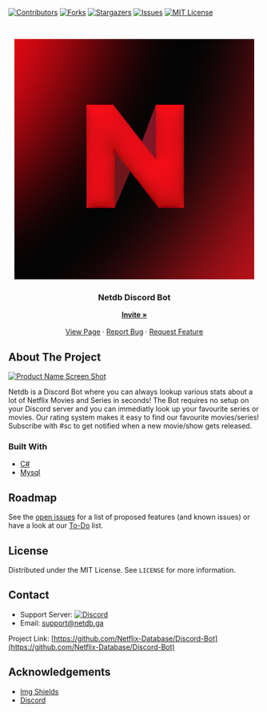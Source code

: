 [![Contributors][contributors-shield]][contributors-url]
[![Forks][forks-shield]][forks-url]
[![Stargazers][stars-shield]][stars-url]
[![Issues][issues-shield]][issues-url]
[![MIT License][license-shield]][license-url]
  
<!-- PROJECT LOGO -->
<br />
<p align="center">
  <a href="https://netdb.ga">
    <img src="Logo.png" alt="Logo" width="480" height="480">
  </a>

  <h3 align="center">Netdb Discord Bot</h3>

  <p align="center">
    <a href="https://discord.com/login?redirect_to=%2Foauth2%2Fauthorize%3Fclient_id%3D802237562625196084%26scope%3Dbot%26permissions%3D518208"><strong>Invite »</strong></a>
    <br />
    <br />
    <a href="https://netdb.ga/discordbot">View Page</a>
    ·
    <a href="https://github.com/YannickFuereder/Discord-Bot/issues">Report Bug</a>
    ·
    <a href="https://github.com/YannickFuereder/Discord-Bot/issues">Request Feature</a>
  </p>
</p>


<!-- ABOUT THE PROJECT -->
## About The Project

[![Product Name Screen Shot][product-screenshot]](https://netdb.ga/discordbot)

Netdb is a Discord Bot where you can always lookup various stats about a lot of Netflix Movies and Series in seconds!
The Bot requires no setup on your Discord server and you can immediatly look up your favourite series or movies.
Our rating system makes it easy to find our favourite movies/series! Subscribe with #sc to get notified when a
new movie/show gets released.

### Built With
* [C#](https://docs.microsoft.com/en-us/dotnet/csharp)
* [Mysql](https://www.mysql.com)

<!-- ROADMAP -->
## Roadmap

See the [open issues](https://github.com/YannickFuereder/Discord-Bot/issues) for a list of proposed features (and known issues) or have a look at our [To-Do](https://github.com/Netflix-Database/Discord-Bot/projects/1) list.

<!-- LICENSE -->
## License

Distributed under the MIT License. See `LICENSE` for more information.



<!-- CONTACT -->
## Contact
* Support Server: [![Discord](https://discord.com/api/guilds/623873641679028244/widget.png)](https://discord.gg/wZzFqd6dxP)
* Email: support@netdb.ga

Project Link: [https://github.com/Netflix-Database/Discord-Bot](https://github.com/Netflix-Database/Discord-Bot)



<!-- ACKNOWLEDGEMENTS -->
## Acknowledgements
* [Img Shields](https://shields.io)
* [Discord](https://discord.com)


<!-- MARKDOWN LINKS & IMAGES -->
<!-- https://www.markdownguide.org/basic-syntax/#reference-style-links -->
[contributors-shield]: https://img.shields.io/github/contributors/Netflix-Database/Discord-Bot?style=for-the-badge
[contributors-url]: https://github.com/Netflix-Database/Discord-Bot/graphs/contributors
[forks-shield]: https://img.shields.io/github/forks/Netflix-Database/Discord-Bot?style=for-the-badge
[forks-url]: https://github.com/Netflix-Database/Discord-Bot/network/members
[stars-shield]: https://img.shields.io/github/stars/Netflix-Database/Discord-Bot?style=for-the-badge
[stars-url]: https://github.com/Netflix-Database/Discord-Bot/stargazers
[issues-shield]: https://img.shields.io/github/issues/Netflix-Database/Discord-Bot?style=for-the-badge
[issues-url]: https://github.com/Netflix-Database/Discord-Bot/issues
[license-shield]: https://img.shields.io/github/license/Netflix-Database/Discord-Bot?style=for-the-badge
[license-url]: https://github.com/Netflix-Database/Discord-Bot/blob/master/LICENSE
[product-screenshot]: /asLogo.png
